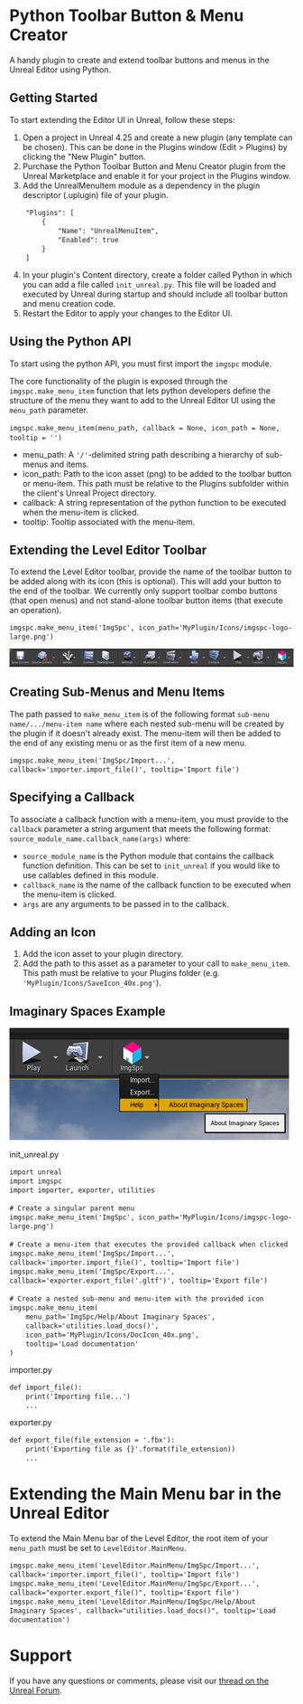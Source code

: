 # Python Toolbar Button & Menu Creator
A handy plugin to create and extend toolbar buttons and menus in the Unreal Editor using Python.

## Getting Started
To start extending the Editor UI in Unreal, follow these steps:

1. Open a project in Unreal 4.25 and create a new plugin (any template can be chosen). This can be done in the Plugins window (Edit > Plugins) by clicking the "New Plugin" button.
2. Purchase the Python Toolbar Button and Menu Creator plugin from the Unreal Marketplace and enable it for your project in the Plugins window.
3. Add the UnrealMenuItem module as a dependency in the plugin descriptor (.uplugin) file of your plugin.
```
	"Plugins": [
		{
			"Name": "UnrealMenuItem",   
			"Enabled": true   
		}          
	] 
```
4. In your plugin's Content directory, create a folder called Python in which you can add a file called `init_unreal.py`. This file will be loaded and executed by Unreal during startup and should include all toolbar button and menu creation code.
5. Restart the Editor to apply your changes to the Editor UI.

## Using the Python API
To start using the python API, you must first import the `imgspc` module.

The core functionality of the plugin is exposed through the `imgspc.make_menu_item` function that lets python developers define the structure of the menu they want to add to the Unreal Editor UI using the `menu_path` parameter.

`imgspc.make_menu_item(menu_path, callback = None, icon_path = None, tooltip = '')`
* menu_path: A `'/'`-delimited string path describing a hierarchy of sub-menus and items.
* icon_path: Path to the icon asset (png) to be added to the toolbar button or menu-item. This path must be relative to the Plugins subfolder within the client's Unreal Project directory.
* callback: A string representation of the python function to be executed when the menu-item is clicked.
* tooltip: Tooltip associated with the menu-item.

## Extending the Level Editor Toolbar
To extend the Level Editor toolbar, provide the name of the toolbar button to be added along with its icon (this is optional). This will add your button to the end of the toolbar. We currently only support toolbar combo buttons (that open menus) and not stand-alone toolbar button items (that execute an operation).
```
imgspc.make_menu_item('ImgSpc', icon_path='MyPlugin/Icons/imgspc-logo-large.png')
```
![Level Editor Toolbar Extension](Images/LevelEditorToolbarExtension.PNG)

## Creating Sub-Menus and Menu Items
The path passed to `make_menu_item` is of the following format `sub-menu name/.../menu-item name` where each nested sub-menu will be created by the plugin if it doesn't already exist. The menu-item will then be added to the end of any existing menu or as the first item of a new menu.

```
imgspc.make_menu_item('ImgSpc/Import...', callback='importer.import_file()', tooltip='Import file')
```

## Specifying a Callback
To associate a callback function with a menu-item, you must provide to the `callback` parameter a string argument that meets the following format: `source_module_name.callback_name(args)` where:

* `source_module_name` is the Python module that contains the callback function definition. This can be set to `init_unreal` if you would like to use callables defined in this module.
* `callback_name` is the name of the callback function to be executed when the menu-item is clicked.
* `args` are any arguments to be passed in to the callback. 

## Adding an Icon
1. Add the icon asset to your plugin directory.
2. Add the path to this asset as a parameter to your call to `make_menu_item`. This path must be relative to your Plugins folder (e.g. `'MyPlugin/Icons/SaveIcon_40x.png'`).

## Imaginary Spaces Example
![Imaginary Spaces Toolbar Button](Images/ExampleToolbarButton.png)

init_unreal.py
```
import unreal
import imgspc
import importer, exporter, utilities

# Create a singular parent menu
imgspc.make_menu_item('ImgSpc', icon_path='MyPlugin/Icons/imgspc-logo-large.png')

# Create a menu-item that executes the provided callback when clicked
imgspc.make_menu_item('ImgSpc/Import...', callback='importer.import_file()', tooltip='Import file')
imgspc.make_menu_item('ImgSpc/Export...', callback='exporter.export_file('.gltf')', tooltip='Export file')

# Create a nested sub-menu and menu-item with the provided icon
imgspc.make_menu_item(
    menu_path='ImgSpc/Help/About Imaginary Spaces',
    callback='utilities.load_docs()',
    icon_path='MyPlugin/Icons/DocIcon_40x.png',
    tooltip='Load documentation'
)
```

importer.py
```
def import_file():
    print('Importing file...')
    ...
```

exporter.py
```
def export_file(file_extension = '.fbx'):
    print('Exporting file as {}'.format(file_extension))
    ...
```

# Extending the Main Menu bar in the Unreal Editor
To extend the Main Menu bar of the Level Editor, the root item of your `menu_path` must be set to `LevelEditor.MainMenu`.

```
imgspc.make_menu_item('LevelEditor.MainMenu/ImgSpc/Import...', callback='importer.import_file()', tooltip='Import file')
imgspc.make_menu_item('LevelEditor.MainMenu/ImgSpc/Export...', callback="exporter.export_file()", tooltip='Export file')
imgspc.make_menu_item('LevelEditor.MainMenu/ImgSpc/Help/About Imaginary Spaces', callback="utilities.load_docs()", tooltip='Load documentation')
```

# Support
If you have any questions or comments, please visit our [thread on the Unreal Forum](https://forums.unrealengine.com/unreal-engine/marketplace/1819296-python-toolbar-button-menu-creator).